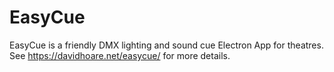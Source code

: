 # EasyCue
EasyCue is a friendly DMX lighting and sound cue Electron App for theatres.
See https://davidhoare.net/easycue/ for more details.